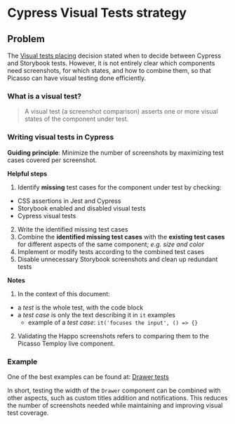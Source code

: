 # Cypress Visual Tests strategy

## Problem

The [Visual tests placing](./05-visual-tests-placing.md) decision stated when to decide between Cypress and Storybook tests.
However, it is not entirely clear which components need screenshots, for which states, and how to combine them, so that Picasso can have visual testing done efficiently.

### What is a visual test?

> A visual test (a screenshot comparison) asserts one or more visual states of the component under test.

### Writing visual tests in Cypress

**Guiding principle**: Minimize the number of screenshots by maximizing test cases covered per screenshot.

**Helpful steps**
1. Identify **missing** test cases for the component under test by checking:
- CSS assertions in Jest and Cypress
- Storybook enabled and disabled visual tests
- Cypress visual tests
2. Write the identified missing test cases
3. Combine the **identified missing test cases** with the **existing test cases** for different aspects of the same component; *e.g. size and color*
4. Implement or modify tests according to the combined test cases
5. Disable unnecessary Storybook screenshots and clean up redundant tests

**Notes**

1. In the context of this document:
- a *test* is the whole test, with the code block
- a *test case* is only the text describing it in `it` examples
  - example of a *test case*: `it('focuses the input', () => {}`
2. Validating the Happo screenshots refers to comparing them to the Picasso Temploy live component.

### Example

One of the best examples can be found at: [Drawer tests](https://github.com/toptal/picasso/pull/2856/files#r890956818)

In short, testing the width of the `Drawer` component can be combined with other aspects, such as custom titles addition and notifications.
This reduces the number of screenshots needed while maintaining and improving visual test coverage.
